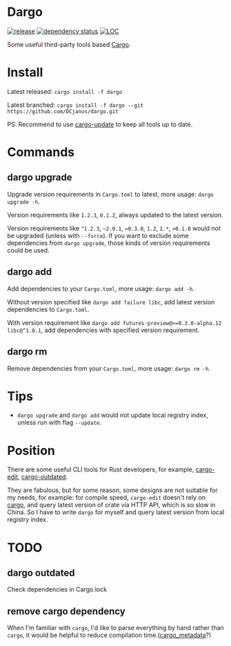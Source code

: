 # Dargo

[![release](https://img.shields.io/crates/v/dargo.svg)](https://crates.io/crates/dargo)
[![dependency status](https://deps.rs/repo/github/dcjanus/dargo/status.svg)](https://deps.rs/repo/github/dcjanus/dargo)
[![LOC](https://tokei.rs/b1/github/dcjanus/dargo)](https://github.com/dcjanus/dargo)

Some useful third-party tools based [Cargo](https://github.com/rust-lang/cargo).

# Install

Latest released: `cargo install -f dargo`

Latest branched: `cargo install -f dargo --git https://github.com/DCjanus/dargo.git`

PS: Recommend to use [cargo-update](https://github.com/nabijaczleweli/cargo-update) to keep all tools up to date.

# Commands

## dargo upgrade

Upgrade version requirements in `Cargo.toml` to latest, more usage: `dargo upgrade -h`.

Version requirements like `1.2.3`, `0.1.2`, always updated to the latest version. 

Version requirements like `^1.2.3`, `~2.0.1`, `=0.3.0`, `1.2`, `1.*`, `>0.1.0` would not be upgraded (unless with `--force`). If you want to exclude some dependencies from `dargo upgrade`, those kinds of version requirements could be used.

## dargo add

Add dependencies to your `Cargo.toml`, more usage: `dargo add -h`.

Without version specified like `dargo add failure libc`, add latest version dependencies to `Cargo.toml`.

With version requirement like `dargo add futures-preview@>=0.3.0-alpha.12 libc@^1.0.1`, add dependencies with specified version requirement.

## dargo rm

Remove dependencies from your `Cargo.toml`, more usage: `dargo rm -h`.

# Tips

+ `dargo upgrade` and `dargo add` would not update local registry index, unless run with flag `--update`.

# Position

There are some useful CLI tools for Rust developers, for example, [cargo-edit](https://github.com/killercup/cargo-edit), [cargo-outdated](https://github.com/kbknapp/cargo-outdated).

They are fabulous, but for some reason, some designs are not suitable for my needs, for example: for compile speed, `cargo-edit` doesn't rely on [cargo](https://crates.io/crates/cargo), and query latest version of crate via HTTP API, which is so slow in China. So I have to write `dargo` for myself and query latest version from local registry index.

# TODO 

## dargo outdated

Check dependencies in Cargo.lock

## remove cargo dependency

When I'm familiar with `cargo`, I'd like to parse everything by hand rather than `cargo`, it would be helpful to reduce compilation time.([cargo_metadata](https://crates.io/crates/cargo_metadata/)?)

